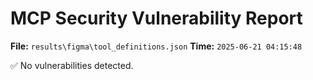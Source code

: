 # MCP Security Vulnerability Report
**File:** `results\figma\tool_definitions.json`
**Time:** `2025-06-21 04:15:48`

✅ No vulnerabilities detected.